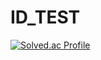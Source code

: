# ID_TEST

[![Solved.ac Profile](http://mazassumnida.wtf/api/v2/generate_badge?boj=daniel2589)](https://solved.ac/daniel2589/)
